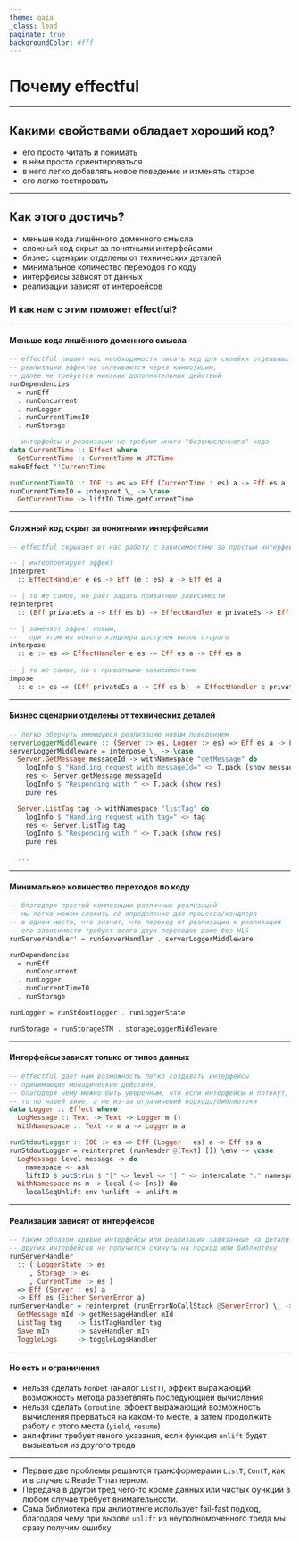 ```yaml
---
theme: gaia
_class: lead
paginate: true
backgroundColor: #fff
---
```

# Почему effectful
---
## Какими свойствами обладает хороший код?
- его просто читать и понимать
- в нём просто ориентироваться
- в него легко добавлять новое поведение и изменять старое
- его легко тестировать
---
## Как этого достичь?
- меньше кода лишённого доменного смысла
- сложный код скрыт за понятными интерфейсами
- бизнес сценарии отделены от технических деталей
- минимальное количество переходов по коду
- интерфейсы зависят от данных
- реализации зависят от интерфейсов
### И как нам с этим поможет effectful?
---
#### Меньше кода лишённого доменного смысла

```haskell
-- effectful лишает нас необходимости писать код для склейки отдельных деталей приложения
-- реализации эффектов склеиваются через композицию,
-- далее не требуется никаких дополнительных действий
runDependencies
  = runEff
  . runConcurrent
  . runLogger
  . runCurrentTimeIO
  . runStorage

-- интерфейсы и реализации не требуют много "безсмысленного" кода
data CurrentTime :: Effect where
  GetCurrentTime :: CurrentTime m UTCTime
makeEffect ''CurrentTime

runCurrentTimeIO :: IOE :> es => Eff (CurrentTime : es) a -> Eff es a
runCurrentTimeIO = interpret \_ -> \case
  GetCurrentTime -> liftIO Time.getCurrentTime
```

---
#### Сложный код скрыт за понятными интерфейсами
```haskell
-- effectful скрывает от нас работу с зависимостями за простым интерфейсом

-- | интерпретирует эффект
interpret
  :: EffectHandler e es -> Eff (e : es) a -> Eff es a

-- | то же самое, но даёт задать приватные зависимости
reinterpret
  :: (Eff privateEs a -> Eff es b) -> EffectHandler e privateEs -> Eff (e : es) a -> Eff es b

-- | заменяет эффект новым,
--   при этом из нового хэндлера доступен вызов старого
interpose
  :: e :> es => EffectHandler e es -> Eff es a -> Eff es a 
                  
-- | то же самое, но с приватными зависимостями
impose
  :: e :> es => (Eff privateEs a -> Eff es b) -> EffectHandler e privateEs -> Eff es a -> Eff es b
```

---
#### Бизнес сценарии отделены от технических деталей
```haskell
-- легко обернуть имеющуюся реализацию новым поведением
serverLoggerMiddleware :: (Server :> es, Logger :> es) => Eff es a -> Eff es a
serverLoggerMiddleware = interpose \_ -> \case
  Server.GetMessage messageId -> withNamespace "getMessage" do
    logInfo $ "Handling request with messageId=" <> T.pack (show messageId)
    res <- Server.getMessage messageId
    logInfo $ "Responding with " <> T.pack (show res)
    pure res

  Server.ListTag tag -> withNamespace "listTag" do
    logInfo $ "Handling request with tag=" <> tag
    res <- Server.listTag tag
    logInfo $ "Responding with " <> T.pack (show res)
    pure res

  ...
```

---
#### Минимальное количество переходов по коду
```haskell
-- благодаря простой композиции различных реализаций
-- мы легко можем сложить её определение для процесса/хэндлера
-- в одном месте, что значит, что переход от реализации к реализации
-- его зависимости требует всего двух переходов даже без HLS
runServerHandler' = runServerHandler . serverLoggerMiddleware

runDependencies
  = runEff
  . runConcurrent
  . runLogger
  . runCurrentTimeIO
  . runStorage

runLogger = runStdoutLogger . runLoggerState

runStorage = runStorageSTM . storageLoggerMiddleware
```

---
#### Интерфейсы зависят только от типов данных
```haskell
-- effectful даёт нам возможность легко создавать интерфейсы
-- принимающие монадические действия,
-- благодаря чему можно быть уверенным, что если интерфейсы и потекут,
-- то по нашей вине, а не из-за ограничений подхода/библиотеки
data Logger :: Effect where
  LogMessage :: Text -> Text -> Logger m ()
  WithNamespace :: Text -> m a -> Logger m a

runStdoutLogger :: IOE :> es => Eff (Logger : es) a -> Eff es a
runStdoutLogger = reinterpret (runReader @[Text] []) \env -> \case
  LogMessage level message -> do
    namespace <- ask
    liftIO $ putStrLn $ "[" <> level <> "] " <> intercalate "." namespace <> ": " <> message
  WithNamespace ns m -> local (<> [ns]) do
    localSeqUnlift env \unlift -> unlift m
```

---
#### Реализации зависят от интерфейсов
```haskell
-- таким образом кривые интерфейсы или реализации завязанные на детали реализации
-- других интерфейсов не получится скинуть на подход или библиотеку
runServerHandler
  :: ( LoggerState :> es
     , Storage :> es
     , CurrentTime :> es )
  => Eff (Server : es) a
  -> Eff es (Either ServerError a)
runServerHandler = reinterpret (runErrorNoCallStack @ServerError) \_ -> \case
  GetMessage mId -> getMessageHandler mId
  ListTag tag    -> listTagHandler tag
  Save mIn       -> saveHandler mIn
  ToggleLogs     -> toggleLogsHandler

```

--- 
#### Но есть и ограничения
- нельзя сделать `NonDet` (аналог `ListT`), эффект выражающий возможность метода разветвлять последующией вычисления
- нельзя сделать `Coroutine`, эффект выражающий возможность вычисления прерваться на каком-то месте, а затем продолжить работу с этого места (`yield`, `resume`)
- анлифтинг требует явного указания, если функция `unlift` будет вызываться из другого треда

---

- Первые две проблемы решаются трансформерами `ListT`, `ContT`, как и в случае с ReaderT-паттерном.
- Передача в другой тред чего-то кроме данных или чистых функций в любом случае требует внимательности.
- Сама библиотека при анлифтинге использует fail-fast подход, благодаря чему при вызове `unlift` из неуполномоченного треда мы сразу получим ошибку
